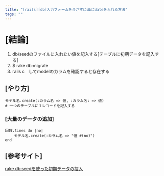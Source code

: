 ```yaml
---
title: "[rails][db]入力フォームを介さずにdbにdateを入れる方法"
tags: ""
---
```


# [結論]

1.  db/seedのファイルに入れたい値を記入する[テーブルに初期データを記入する]
2.  $ rake db:migrate
3.  rails c　してmodelのカラムを確認すると存在する

## [やり方]

    モデル名.create(:カラム名 => 値, :カラム名: => 値)
    # 一つのテーブルに１レコードを記入する

### [大量のデータの追加]

    回数.times do |no|
    	モデル名.create(:カラム名 => "値 #(no)")
    end

## [参考サイト]

[rake db:seedを使った初期データの投入](https://www.javadrive.jp/rails/model/index10.html)
